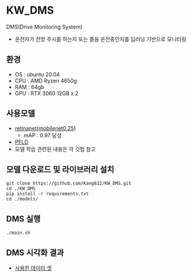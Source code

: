 # KW_DMS
DMS(Drive Monitoring System)
- 운전자가 전방 주시를 하는지 또는 졸음 운전중인지를 딥러닝 기반으로 모니터링

## 환경
- OS : ubuntu 20.04
- CPU : AMD Ryzen 4650g
- RAM : 64gb
- GPU : RTX 3060 12GB x 2

## 사용모델
- [retinanet(mobilenet0.25)](https://github.com/biubug6/Pytorch_Retinaface)
  * mAP : 0.97 달성
- [PFLD](https://github.com/polarisZhao/PFLD-pytorch)
- 모델 학습 관련된 내용은 각 깃헙 참고

## 모델 다운로드 및 라이브러리 설치
```
git clone https://github.com/Kang812/KW_DMS.git
cd ./KW_DMS
pip install -r requirements.txt
cd ./models/
```

## DMS 실행
```
./main.sh
```

## DMS 시각화 결과
- [사용한 데이터 셋](https://aihub.or.kr/aihubdata/data/view.do?currMenu=115&topMenu=100&dataSetSn=173)
